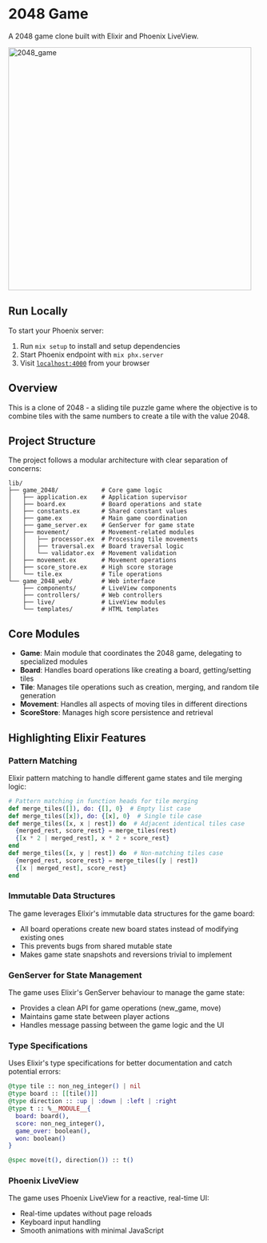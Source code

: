 # 2048 Game

A 2048 game clone built with Elixir and Phoenix LiveView.

<img width="486" alt="2048_game" src="https://github.com/user-attachments/assets/24f843be-a71f-4e46-8c20-c4cf6f4102f6" />

## Run Locally

To start your Phoenix server:

1. Run `mix setup` to install and setup dependencies
2. Start Phoenix endpoint with `mix phx.server`
3. Visit [`localhost:4000`](http://localhost:4000) from your browser

## Overview

This is a clone of 2048 - a sliding tile puzzle game where the objective is to combine tiles with the same numbers to create a tile with the value 2048. 

## Project Structure

The project follows a modular architecture with clear separation of concerns:

```
lib/
├── game_2048/            # Core game logic
│   ├── application.ex    # Application supervisor
│   ├── board.ex          # Board operations and state
│   ├── constants.ex      # Shared constant values
│   ├── game.ex           # Main game coordination
│   ├── game_server.ex    # GenServer for game state
│   ├── movement/         # Movement-related modules
│   │   ├── processor.ex  # Processing tile movements
│   │   ├── traversal.ex  # Board traversal logic
│   │   └── validator.ex  # Movement validation
│   ├── movement.ex       # Movement operations
│   ├── score_store.ex    # High score storage
│   └── tile.ex           # Tile operations
└── game_2048_web/        # Web interface
    ├── components/       # LiveView components
    ├── controllers/      # Web controllers
    ├── live/             # LiveView modules
    └── templates/        # HTML templates
```

## Core Modules

- **Game**: Main module that coordinates the 2048 game, delegating to specialized modules
- **Board**: Handles board operations like creating a board, getting/setting tiles
- **Tile**: Manages tile operations such as creation, merging, and random tile generation
- **Movement**: Handles all aspects of moving tiles in different directions
- **ScoreStore**: Manages high score persistence and retrieval

## Highlighting Elixir Features

### Pattern Matching

Elixir pattern matching to handle different game states and tile merging logic:

```elixir
# Pattern matching in function heads for tile merging
def merge_tiles([]), do: {[], 0}  # Empty list case
def merge_tiles([x]), do: {[x], 0}  # Single tile case
def merge_tiles([x, x | rest]) do  # Adjacent identical tiles case
  {merged_rest, score_rest} = merge_tiles(rest)
  {[x * 2 | merged_rest], x * 2 + score_rest}
end
def merge_tiles([x, y | rest]) do  # Non-matching tiles case
  {merged_rest, score_rest} = merge_tiles([y | rest])
  {[x | merged_rest], score_rest}
end
```

### Immutable Data Structures

The game leverages Elixir's immutable data structures for the game board:

- All board operations create new board states instead of modifying existing ones
- This prevents bugs from shared mutable state
- Makes game state snapshots and reversions trivial to implement

### GenServer for State Management

The game uses Elixir's GenServer behaviour to manage the game state:

- Provides a clean API for game operations (new_game, move)
- Maintains game state between player actions
- Handles message passing between the game logic and the UI

### Type Specifications

Uses Elixir's type specifications for better documentation and catch potential errors:

```elixir
@type tile :: non_neg_integer() | nil
@type board :: [[tile()]]
@type direction :: :up | :down | :left | :right
@type t :: %__MODULE__{
  board: board(),
  score: non_neg_integer(),
  game_over: boolean(),
  won: boolean()
}

@spec move(t(), direction()) :: t()
```

### Phoenix LiveView

The game uses Phoenix LiveView for a reactive, real-time UI:

- Real-time updates without page reloads
- Keyboard input handling
- Smooth animations with minimal JavaScript 
